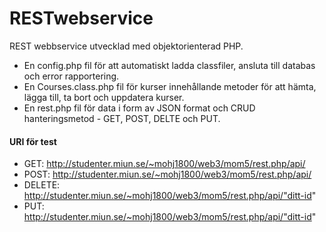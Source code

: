 # RESTwebservice

REST webbservice utvecklad med objektorienterad PHP.

- En config.php fil för att automatiskt ladda classfiler, ansluta till databas och error rapportering.
- En Courses.class.php fil för kurser innehållande metoder för att hämta, lägga till, ta bort och uppdatera kurser.
- En rest.php fil för data i form av JSON format och CRUD hanteringsmetod - GET, POST, DELTE och PUT.

#### URI för test
- GET: http://studenter.miun.se/~mohj1800/web3/mom5/rest.php/api/
- POST: http://studenter.miun.se/~mohj1800/web3/mom5/rest.php/api/
- DELETE: http://studenter.miun.se/~mohj1800/web3/mom5/rest.php/api/"ditt-id"
- PUT: http://studenter.miun.se/~mohj1800/web3/mom5/rest.php/api/"ditt-id"
